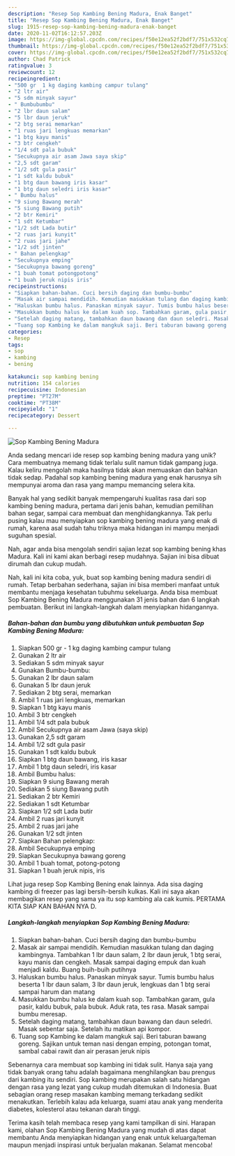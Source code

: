 ```yaml
---
description: "Resep Sop Kambing Bening Madura, Enak Banget"
title: "Resep Sop Kambing Bening Madura, Enak Banget"
slug: 1915-resep-sop-kambing-bening-madura-enak-banget
date: 2020-11-02T16:12:57.203Z
image: https://img-global.cpcdn.com/recipes/f50e12ea52f2bdf7/751x532cq70/sop-kambing-bening-madura-foto-resep-utama.jpg
thumbnail: https://img-global.cpcdn.com/recipes/f50e12ea52f2bdf7/751x532cq70/sop-kambing-bening-madura-foto-resep-utama.jpg
cover: https://img-global.cpcdn.com/recipes/f50e12ea52f2bdf7/751x532cq70/sop-kambing-bening-madura-foto-resep-utama.jpg
author: Chad Patrick
ratingvalue: 3
reviewcount: 12
recipeingredient:
- "500 gr  1 kg daging kambing campur tulang"
- "2 ltr air"
- "5 sdm minyak sayur"
- " Bumbubumbu"
- "2 lbr daun salam"
- "5 lbr daun jeruk"
- "2 btg serai memarkan"
- "1 ruas jari lengkuas memarkan"
- "1 btg kayu manis"
- "3 btr cengkeh"
- "1/4 sdt pala bubuk"
- "Secukupnya air asam Jawa saya skip"
- "2,5 sdt garam"
- "1/2 sdt gula pasir"
- "1 sdt kaldu bubuk"
- "1 btg daun bawang iris kasar"
- "1 btg daun seledri iris kasar"
- " Bumbu halus"
- "9 siung Bawang merah"
- "5 siung Bawang putih"
- "2 btr Kemiri"
- "1 sdt Ketumbar"
- "1/2 sdt Lada butir"
- "2 ruas jari kunyit"
- "2 ruas jari jahe"
- "1/2 sdt jinten"
- " Bahan pelengkap"
- "Secukupnya emping"
- "Secukupnya bawang goreng"
- "1 buah tomat potongpotong"
- "1 buah jeruk nipis iris"
recipeinstructions:
- "Siapkan bahan-bahan. Cuci bersih daging dan bumbu-bumbu"
- "Masak air sampai mendidih. Kemudian masukkan tulang dan daging kambingnya. Tambahkan 1 lbr daun salam, 2 lbr daun jeruk, 1 btg serai, kayu manis dan cengkeh. Masak sampai daging empuk dan kuah menjadi kaldu. Buang buih-buih putihnya"
- "Haluskan bumbu halus. Panaskan minyak sayur. Tumis bumbu halus beserta 1 lbr daun salam, 3 lbr daun jeruk, lengkuas dan 1 btg serai sampai harum dan matang"
- "Masukkan bumbu halus ke dalam kuah sop. Tambahkan garam, gula pasir, kaldu bubuk, pala bubuk. Aduk rata, tes rasa. Masak sampai bumbu meresap."
- "Setelah daging matang, tambahkan daun bawang dan daun seledri. Masak sebentar saja. Setelah itu matikan api kompor."
- "Tuang sop Kambing ke dalam mangkuk saji. Beri taburan bawang goreng. Sajikan untuk teman nasi dengan emping, potongan tomat, sambal cabai rawit dan air perasan jeruk nipis"
categories:
- Resep
tags:
- sop
- kambing
- bening

katakunci: sop kambing bening 
nutrition: 154 calories
recipecuisine: Indonesian
preptime: "PT27M"
cooktime: "PT38M"
recipeyield: "1"
recipecategory: Dessert

---
```



![Sop Kambing Bening Madura](https://img-global.cpcdn.com/recipes/f50e12ea52f2bdf7/751x532cq70/sop-kambing-bening-madura-foto-resep-utama.jpg)

Anda sedang mencari ide resep sop kambing bening madura yang unik? Cara membuatnya memang tidak terlalu sulit namun tidak gampang juga. Kalau keliru mengolah maka hasilnya tidak akan memuaskan dan bahkan tidak sedap. Padahal sop kambing bening madura yang enak harusnya sih mempunyai aroma dan rasa yang mampu memancing selera kita.

Banyak hal yang sedikit banyak mempengaruhi kualitas rasa dari sop kambing bening madura, pertama dari jenis bahan, kemudian pemilihan bahan segar, sampai cara membuat dan menghidangkannya. Tak perlu pusing kalau mau menyiapkan sop kambing bening madura yang enak di rumah, karena asal sudah tahu triknya maka hidangan ini mampu menjadi suguhan spesial.

Nah, agar anda bisa mengolah sendiri sajian lezat sop kambing bening khas Madura. Kali ini kami akan berbagi resep mudahnya. Sajian ini bisa dibuat dirumah dan cukup mudah.


Nah, kali ini kita coba, yuk, buat sop kambing bening madura sendiri di rumah. Tetap berbahan sederhana, sajian ini bisa memberi manfaat untuk membantu menjaga kesehatan tubuhmu sekeluarga. Anda bisa membuat Sop Kambing Bening Madura menggunakan 31 jenis bahan dan 6 langkah pembuatan. Berikut ini langkah-langkah dalam menyiapkan hidangannya.

<!--inarticleads1-->

##### Bahan-bahan dan bumbu yang dibutuhkan untuk pembuatan Sop Kambing Bening Madura:

1. Siapkan 500 gr - 1 kg daging kambing campur tulang
1. Gunakan 2 ltr air
1. Sediakan 5 sdm minyak sayur
1. Gunakan  Bumbu-bumbu:
1. Gunakan 2 lbr daun salam
1. Gunakan 5 lbr daun jeruk
1. Sediakan 2 btg serai, memarkan
1. Ambil 1 ruas jari lengkuas, memarkan
1. Siapkan 1 btg kayu manis
1. Ambil 3 btr cengkeh
1. Ambil 1/4 sdt pala bubuk
1. Ambil Secukupnya air asam Jawa (saya skip)
1. Gunakan 2,5 sdt garam
1. Ambil 1/2 sdt gula pasir
1. Gunakan 1 sdt kaldu bubuk
1. Siapkan 1 btg daun bawang, iris kasar
1. Ambil 1 btg daun seledri, iris kasar
1. Ambil  Bumbu halus:
1. Siapkan 9 siung Bawang merah
1. Sediakan 5 siung Bawang putih
1. Sediakan 2 btr Kemiri
1. Sediakan 1 sdt Ketumbar
1. Siapkan 1/2 sdt Lada butir
1. Ambil 2 ruas jari kunyit
1. Ambil 2 ruas jari jahe
1. Gunakan 1/2 sdt jinten
1. Siapkan  Bahan pelengkap:
1. Ambil Secukupnya emping
1. Siapkan Secukupnya bawang goreng
1. Ambil 1 buah tomat, potong-potong
1. Siapkan 1 buah jeruk nipis, iris


Lihat juga resep Sop Kambing Bening enak lainnya. Ada sisa daging kambing di freezer pas lagi bersih-bersih kulkas. Kali ini saya akan membagikan resep yang sama ya itu sop kambing ala cak kumis. PERTAMA KITA SIAP KAN BAHAN NYA D. 

<!--inarticleads2-->

##### Langkah-langkah menyiapkan Sop Kambing Bening Madura:

1. Siapkan bahan-bahan. Cuci bersih daging dan bumbu-bumbu
1. Masak air sampai mendidih. Kemudian masukkan tulang dan daging kambingnya. Tambahkan 1 lbr daun salam, 2 lbr daun jeruk, 1 btg serai, kayu manis dan cengkeh. Masak sampai daging empuk dan kuah menjadi kaldu. Buang buih-buih putihnya
1. Haluskan bumbu halus. Panaskan minyak sayur. Tumis bumbu halus beserta 1 lbr daun salam, 3 lbr daun jeruk, lengkuas dan 1 btg serai sampai harum dan matang
1. Masukkan bumbu halus ke dalam kuah sop. Tambahkan garam, gula pasir, kaldu bubuk, pala bubuk. Aduk rata, tes rasa. Masak sampai bumbu meresap.
1. Setelah daging matang, tambahkan daun bawang dan daun seledri. Masak sebentar saja. Setelah itu matikan api kompor.
1. Tuang sop Kambing ke dalam mangkuk saji. Beri taburan bawang goreng. Sajikan untuk teman nasi dengan emping, potongan tomat, sambal cabai rawit dan air perasan jeruk nipis


Sebenarnya cara membuat sop kambing ini tidak sulit. Hanya saja yang tidak banyak orang tahu adalah bagaimana menghilangkan bau prengus dari kambing itu sendiri. Sop kambing merupakan salah satu hidangan dengan rasa yang lezat yang cukup mudah ditemukan di Indonesia. Buat sebagian orang resep masakan kambing memang terkadang sedikit menakutkan. Terlebih kalau ada keluarga, suami atau anak yang menderita diabetes, kolesterol atau tekanan darah tinggi. 

Terima kasih telah membaca resep yang kami tampilkan di sini. Harapan kami, olahan Sop Kambing Bening Madura yang mudah di atas dapat membantu Anda menyiapkan hidangan yang enak untuk keluarga/teman maupun menjadi inspirasi untuk berjualan makanan. Selamat mencoba!
